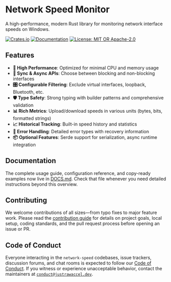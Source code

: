# Network Speed Monitor

A high-performance, modern Rust library for monitoring network interface speeds on Windows.

[![Crates.io](https://img.shields.io/crates/v/network-speed.svg)](https://crates.io/crates/network-speed)
[![Documentation](https://docs.rs/network-speed/badge.svg)](https://docs.rs/network-speed)
[![License: MIT OR Apache-2.0](https://img.shields.io/badge/license-MIT%20OR%20Apache--2.0-blue.svg)](LICENSE)

## Features

- **🚀 High Performance**: Optimized for minimal CPU and memory usage
- **🔄 Sync & Async APIs**: Choose between blocking and non-blocking interfaces
- **🎛️ Configurable Filtering**: Exclude virtual interfaces, loopback, Bluetooth, etc.
- **🛡️ Type Safety**: Strong typing with builder patterns and comprehensive validation
- **📊 Rich Metrics**: Upload/download speeds in various units (bytes, bits, formatted strings)
- **📈 Historical Tracking**: Built-in speed history and statistics
- **🔧 Error Handling**: Detailed error types with recovery information
- **📦 Optional Features**: Serde support for serialization, async runtime integration

## Documentation

The complete usage guide, configuration reference, and copy-ready examples now live in
[DOCS.md](./DOCS.md). Check that file whenever you need detailed instructions beyond this overview.

## Contributing

We welcome contributions of all sizes—from typo fixes to major feature work. Please read the
[contribution guide](./CONTRIBUTING.md) for details on project goals, local setup, coding standards,
and the pull request process before opening an issue or PR.

## Code of Conduct

Everyone interacting in the `network-speed` codebases, issue trackers, discussion forums, and chat
rooms is expected to follow our [Code of Conduct](./CODE_OF_CONDUCT.md). If you witness or
experience unacceptable behavior, contact the maintainers at
[`conduct@justrawaccel.dev`](mailto:conduct@justrawaccel.dev).
